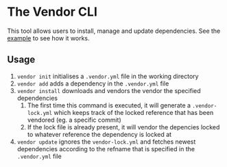 # The Vendor CLI

This tool allows users to install, manage and update dependencies. See the
[example](example/) to see how it works.

## Usage
1. `vendor init` initialises a `.vendor.yml` file in the working directory
3. `vendor add` adds a dependency in the `.vendor.yml` file
5. `vendor install` downloads and vendors the vendor the specified dependencies
   1. The first time this command is executed, it will generate a `.vendor-lock.yml`
      which keeps track of the locked reference that has been vendored (eg. a specific commit)
   2. If the lock file is already present, it will vendor the depencies locked to
      whatever reference the dependency is locked at
6. `vendor update` ignores the `vendor-lock.yml` and fetches newest dependencies
   according to the refname that is specified in the `.vendor.yml` file
